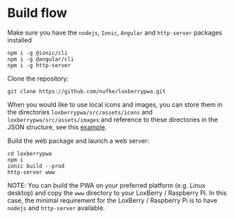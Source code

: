 # Build flow

Make sure you have the `nodejs`, `Ionic`, `Angular` and `http-server` packages installed
```
npm i -g @ionic/cli
npm i -g @angular/cli
npm i -g http-server

```
Clone the repository:
```
git clone https://github.com/nufke/loxberrypwa.git
```

When you would like to use local icons and images, you can store them in the directories `loxberrypwa/src/assets/icons` and `loxberrypwa/src/assets/images` and reference to these directories in the JSON structure, see this [example](https://github.com/nufke/loxberrypwa/wiki/Example). 

Build the web package and launch a web server:
```
cd loxberrypwa
npm i
ionic build --prod
http-server www
```

NOTE: You can build the PWA on your preferred platform (e.g. Linux desktop) and copy the `www` directory to your LoxBerry / Raspberry Pi. In this case, the minimal requirement for the LoxBerry / Raspberry Pi is to have `nodejs` and `http-server` available.
